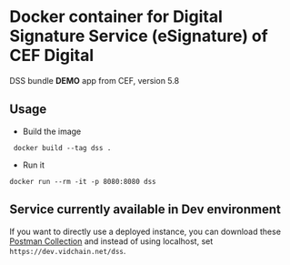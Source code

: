 # Docker container for Digital Signature Service (eSignature) of CEF Digital

DSS bundle **DEMO** app from CEF, version 5.8

## Usage

- Build the image
```
 docker build --tag dss .
```

- Run it
```
docker run --rm -it -p 8080:8080 dss
```

## Service currently available in Dev environment

If you want to directly use a deployed instance, you can download these [Postman Collection](https://github.com/esig/dss/tree/master/dss-cookbook/src/main/postman) and instead of using localhost, set `https://dev.vidchain.net/dss`. 